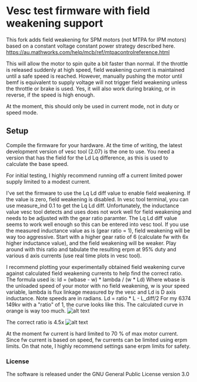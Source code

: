 # Vesc test firmware with field weakening support

This fork adds field weakening for SPM motors (not MTPA for IPM motors) based on a constant voltage constant power strategy described here. https://au.mathworks.com/help/mcb/ref/mtpacontrolreference.html

This will allow the motor to spin quite a bit faster than normal. 
If the throttle is released suddenly at high speed, field weakening current is maintained until a safe speed is reached. However, manually pushing the motor until bemf is equivalent to supply voltage will not trigger field weakening unless the throttle or brake is used.
Yes, it will also work during braking, or in reverse, if the speed is high enough.

At the moment, this should only be used in current mode, not in duty or speed mode. 

## Setup
Compile the firmware for your hardware. At the time of writing, the latest development version of vesc tool (2.07) is the one to use. You need a version that has the field for the Ld Lq difference, as this is used to calculate the base speed. 

For initial testing, I highly recommend running off a current limited power supply limited to a modest current.

I've set the firmware to use the Lq Ld diff value to enable field weakening. If the value is zero, field weakening is disabled. In vesc tool terminal, you can use measure_ind 0.1 to get the Lq Ld diff. Unfortunately, the inductance value vesc tool detects and uses does not work well for field weakening and needs to be adjusted with the gear ratio paramter. The Lq Ld diff value seems to work well enough so this can be entered into vesc tool. If you use the measured inductance value as is (gear ratio = 1), field weakening will be way too aggressive. Start with a higher gear ratio of 6 (calculate fw with 6x higher inductance value), and the field weakening will be weaker. Play around with this ratio and tabulate the resulting erpm at 95% duty and various d axis currents (use real time plots in vesc tool). 

I recommend plotting your experimentally obtained field weakening curve against calculated field weakening currents to help find the correct ratio. The formula used is:
Id = (wbase - w) * lambda / (w * Ld)
Where wbase is the unloaded speed of your motor with no field weakening, w is your speed variable, lambda is flux linkage measured by the vesc and Ld is D axis inductance. Note speeds are in radians. Ld = ratio * L - L_diff/2
For my 6374 149kv with a "ratio" of 1, the curve looks like this. The calculated curve in orange is way too much. 
![alt text](https://i.imgur.com/4OCBX4E.png)

The correct ratio is 4.5x
![alt text](https://i.imgur.com/o1oT06Y.png)

At the moment fw current is hard limited to 70 % of max motor current. Since fw current is based on speed, fw currents can be limited using erpm limits. On that note, I highly recommend settings sane erpm limits for safety. 

### License

The software is released under the GNU General Public License version 3.0
